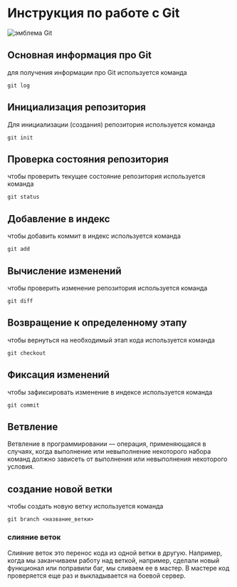 # **Инструкция по работе с Git**

![эмблема Git](git.jpg)

## Основная информация про Git

для получения информации про Git 
используется команда 

    git log

## Инициализация репозитория

Для инициализации (создания) репозитория 
используется команда

    git init

## Проверка состояния репозитория 

чтобы проверить текущее состояние репозитория
используется команда

    git status

## Добавление в индекс

чтобы добавить коммит в индекс
используется команда 

    git add

## Вычисление изменений 

чтобы проверить изменение репозитория
используется команда

    git diff

## Возвращение к определенному этапу

чтобы вернуться на необходимый этап кода
используется команда

    git checkout

## Фиксация изменений 

чтобы зафиксировать изменение в индексе
используется команда

    git commit

## Ветвление

Ветвление в программировании — операция, применяющаяся в случаях, когда выполнение или невыполнение некоторого набора команд должно зависеть от выполнения или невыполнения некоторого условия. 

## создание новой ветки
чтобы создать новую ветку
используется команда

    git branch <название_ветки>

### слияние веток

Слияние веток это перенос кода из одной ветки в другую. Например, когда мы заканчиваем работу над веткой, например, сделали новый функционал или поправили баг, мы сливаем ее в мастер. В мастере код проверяется еще раз и выкладывается на боевой сервер.